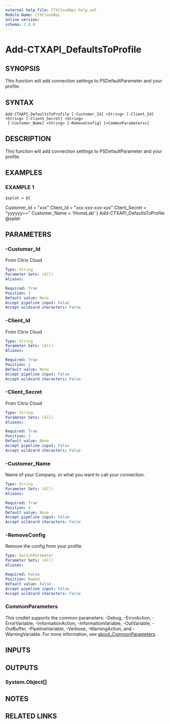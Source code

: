 ```yaml
---
external help file: CTXCloudApi-help.xml
Module Name: CTXCloudApi
online version:
schema: 2.0.0
---
```


# Add-CTXAPI_DefaultsToProfile

## SYNOPSIS
This function will add connection settings to PSDefaultParameter and your profile.

## SYNTAX

```
Add-CTXAPI_DefaultsToProfile [-Customer_Id] <String> [-Client_Id] <String> [-Client_Secret] <String>
 [-Customer_Name] <String> [-RemoveConfig] [<CommonParameters>]
```

## DESCRIPTION
This function will add connection settings to PSDefaultParameter and your profile.

## EXAMPLES

### EXAMPLE 1
```
$splat = @{
```

Customer_Id = "xxx"
	Client_Id = "xxx-xxx-xxx-xxx"
	Client_Secret = "yyyyyy=="
	Customer_Name = 'HomeLab'
}
Add-CTXAPI_DefaultsToProfile @splat

## PARAMETERS

### -Customer_Id
From Citrix Cloud

```yaml
Type: String
Parameter Sets: (All)
Aliases:

Required: True
Position: 1
Default value: None
Accept pipeline input: False
Accept wildcard characters: False
```

### -Client_Id
From Citrix Cloud

```yaml
Type: String
Parameter Sets: (All)
Aliases:

Required: True
Position: 2
Default value: None
Accept pipeline input: False
Accept wildcard characters: False
```

### -Client_Secret
From Citrix Cloud

```yaml
Type: String
Parameter Sets: (All)
Aliases:

Required: True
Position: 3
Default value: None
Accept pipeline input: False
Accept wildcard characters: False
```

### -Customer_Name
Name of your Company, or what you want to call your connection.

```yaml
Type: String
Parameter Sets: (All)
Aliases:

Required: True
Position: 4
Default value: None
Accept pipeline input: False
Accept wildcard characters: False
```

### -RemoveConfig
Remove the config from your profile.

```yaml
Type: SwitchParameter
Parameter Sets: (All)
Aliases:

Required: False
Position: Named
Default value: False
Accept pipeline input: False
Accept wildcard characters: False
```

### CommonParameters
This cmdlet supports the common parameters: -Debug, -ErrorAction, -ErrorVariable, -InformationAction, -InformationVariable, -OutVariable, -OutBuffer, -PipelineVariable, -Verbose, -WarningAction, and -WarningVariable. For more information, see [about_CommonParameters](http://go.microsoft.com/fwlink/?LinkID=113216).

## INPUTS

## OUTPUTS

### System.Object[]
## NOTES

## RELATED LINKS
